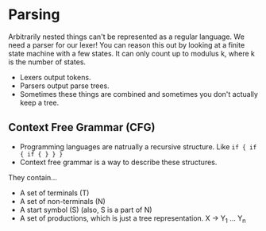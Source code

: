 # Parsing

Arbitrarily nested things can't be represented as a regular language. We need a parser for our lexer! You can reason this out by looking at a finite state machine with a few states. It can only count up to modulus k, where k is the number of states.

* Lexers output tokens.
* Parsers output parse trees.
* Sometimes these things are combined and sometimes you don't actually keep a tree.

## Context Free Grammar (CFG)

* Programming languages are natrually a recursive structure. Like `if { if { if { } } }`
* Context free grammar is a way to describe these structures.

They contain...
* A set of terminals (T)
* A set of non-terminals (N)
* A start symbol (S) (also, S is a part of N)
* A set of productions, which is just a tree representation. X -> Y<sub>1</sub> ... Y<sub>n</sub>
